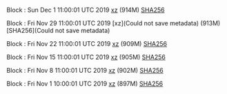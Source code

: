 Block : Sun Dec  1 11:00:01 UTC 2019 [xz](https://transfer.sh/qpSJ9/bootstrap.dat.20191201.tar.xz) (914M) [SHA256](https://transfer.sh/ywSjz/sha256.txt)

Block : Fri Nov 29 11:00:01 UTC 2019 [xz](Could not save metadata) (913M) [SHA256](Could not save metadata)

Block : Fri Nov 22 11:00:01 UTC 2019 [xz](https://transfer.sh/y67Ov/bootstrap.dat.20191122.tar.xz) (909M) [SHA256](https://transfer.sh/siqUm/sha256.txt)

Block : Fri Nov 15 11:00:01 UTC 2019 [xz](https://transfer.sh/BqD7p/bootstrap.dat.20191115.tar.xz) (905M) [SHA256](https://transfer.sh/Jk6Qk/sha256.txt)

Block : Fri Nov  8 11:00:01 UTC 2019 [xz](https://transfer.sh/H9Odr/bootstrap.dat.20191108.tar.xz) (902M) [SHA256](https://transfer.sh/AGVCx/sha256.txt)

Block : Fri Nov  1 10:00:01 UTC 2019 [xz](https://transfer.sh/jCNLs/bootstrap.dat.20191101.tar.xz) (897M) [SHA256](https://transfer.sh/rZpTI/sha256.txt)
